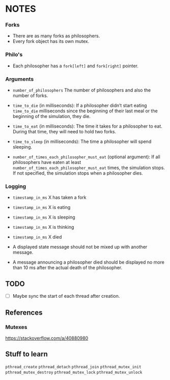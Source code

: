 # NOTES


### Forks

* There are as many forks as philosophers.
* Every fork object has its own mutex.

### Philo's

* Each philosopher has a `fork[left]` and `fork[right]` pointer.

### Arguments
* `number_of_philosophers` The number of philosophers and also the number of forks.

* `time_to_die` (in milliseconds): If a philosopher didn’t start eating
  `time_to_die` milliseconds since the beginning of their last meal or the
  beginning of the simulation, they die.

* `time_to_eat` (in milliseconds): The time it takes for a philosopher to eat.
  During that time, they will need to hold two forks.

* `time_to_sleep` (in milliseconds): The time a philosopher will spend sleeping.

* `number_of_times_each_philosopher_must_eat` (optional argument): If all
  philosophers have eaten at least `number_of_times_each_philosopher_must_eat`
  times, the simulation stops. If not specified, the simulation stops when a
  philosopher dies.

### Logging
* `timestamp_in_ms` X has taken a fork
* `timestamp_in_ms` X is eating
* `timestamp_in_ms` X is sleeping
* `timestamp_in_ms` X is thinking
* `timestamp_in_ms` X died

* A displayed state message should not be mixed up with another message.

* A message announcing a philosopher died should be displayed no more than 10
  ms after the actual death of the philosopher.

## TODO
- [ ] Maybe sync the start of each thread after creation.


## References

### Mutexes
https://stackoverflow.com/a/40880980


## Stuff to learn

`pthread_create`
`pthread_detach`
`pthread_join`
`pthread_mutex_init`
`pthread_mutex_destroy`
`pthread_mutex_lock`
`pthread_mutex_unlock`
